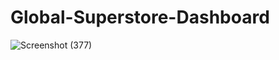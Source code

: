 # Global-Superstore-Dashboard
![Screenshot (377)](https://github.com/ShamTange/Global-Superstore-Dashboard/assets/101647764/878fc779-3a1e-4cbc-9eac-ed01b00dda8b)
